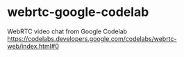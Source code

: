 # webrtc-google-codelab
WebRTC video chat from Google Codelab
https://codelabs.developers.google.com/codelabs/webrtc-web/index.html#0
